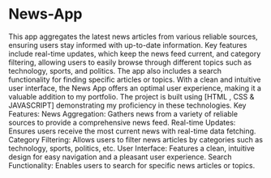 # News-App
This app aggregates the latest news articles from various reliable sources, ensuring users stay informed with up-to-date information. Key features include real-time updates, which keep the news feed current, and category filtering, allowing users to easily browse through different topics such as technology, sports, and politics. The app also includes a search functionality for finding specific articles or topics. With a clean and intuitive user interface, the News App offers an optimal user experience, making it a valuable addition to my portfolio. The project is built using [HTML , CSS & JAVASCRIPT] demonstrating my proficiency in these technologies.
Key Features:
News Aggregation: Gathers news from a variety of reliable sources to provide a comprehensive news feed.
Real-time Updates: Ensures users receive the most current news with real-time data fetching.
Category Filtering: Allows users to filter news articles by categories such as technology, sports, politics, etc.
User Interface: Features a clean, intuitive design for easy navigation and a pleasant user experience.
Search Functionality: Enables users to search for specific news articles or topics.

